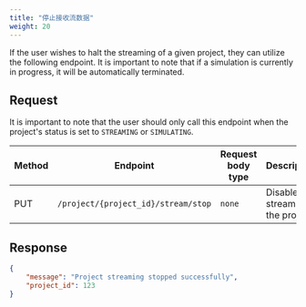 ```yaml
---
title: "停止接收流数据"
weight: 20
---
```


If the user wishes to halt the streaming of a given project, they can utilize the following endpoint. It is important to note that if a simulation is currently in progress, it will be automatically terminated.

## Request

It is important to note that the user should only call this endpoint when the project's status is set to `STREAMING` or `SIMULATING`.

| Method | Endpoint | Request body type | Description |
| ------ | -------- | ----------------- | ----------- |
| PUT | `/project/{project_id}/stream/stop` | `none` | Disable the stream of the project |

## Response

```json
{
    "message": "Project streaming stopped successfully",
    "project_id": 123
}
```
